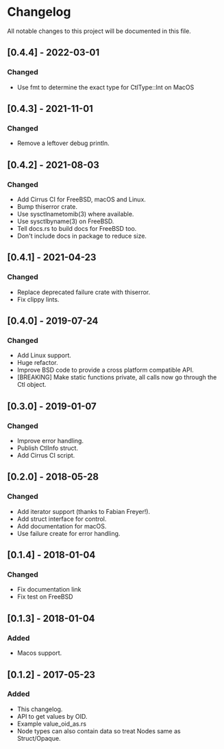# Changelog
All notable changes to this project will be documented in this file.

## [0.4.4] - 2022-03-01
### Changed
- Use fmt to determine the exact type for CtlType::Int on MacOS

## [0.4.3] - 2021-11-01
### Changed
- Remove a leftover debug println.

## [0.4.2] - 2021-08-03
### Changed
- Add Cirrus CI for FreeBSD, macOS and Linux.
- Bump thiserror crate.
- Use sysctlnametomib(3) where available.
- Use sysctlbyname(3) on FreeBSD.
- Tell docs.rs to build docs for FreeBSD too.
- Don't include docs in package to reduce size.

## [0.4.1] - 2021-04-23
### Changed
- Replace deprecated failure crate with thiserror.
- Fix clippy lints.

## [0.4.0] - 2019-07-24
### Changed
- Add Linux support.
- Huge refactor.
- Improve BSD code to provide a cross platform compatible API.
- [BREAKING] Make static functions private, all calls now go through the Ctl object.

## [0.3.0] - 2019-01-07
### Changed
- Improve error handling.
- Publish CtlInfo struct.
- Add Cirrus CI script.

## [0.2.0] - 2018-05-28
### Changed
- Add iterator support (thanks to Fabian Freyer!).
- Add struct interface for control.
- Add documentation for macOS.
- Use failure create for error handling.

## [0.1.4] - 2018-01-04
### Changed
- Fix documentation link
- Fix test on FreeBSD

## [0.1.3] - 2018-01-04
### Added
- Macos support.

## [0.1.2] - 2017-05-23
### Added
- This changelog.
- API to get values by OID.
- Example value\_oid\_as.rs
- Node types can also contain data so treat Nodes same as Struct/Opaque.
